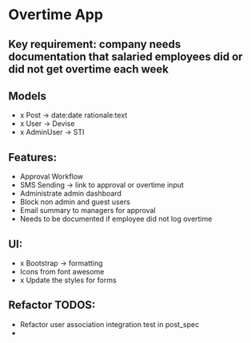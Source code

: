 # Overtime App

## Key requirement: company needs documentation that salaried employees did or did not get overtime each week

## Models
- x Post -> date:date rationale:text
- x User -> Devise
- x AdminUser -> STI

## Features:
- Approval Workflow
- SMS Sending -> link to approval or overtime input
- Administrate admin dashboard
-	Block non admin and guest users
- Email summary to managers for approval
- Needs to be documented if employee did not log overtime

## UI:
- x Bootstrap -> formatting
- Icons from font awesome
- x Update the styles for forms

## Refactor TODOS:
- Refactor user association integration test in post_spec
-